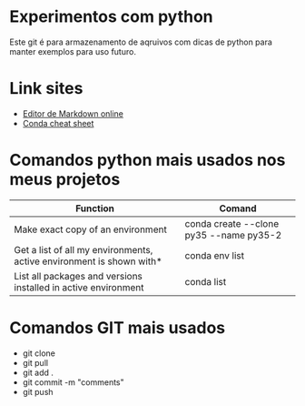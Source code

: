 # Experimentos com python

Este git é para armazenamento de aqruivos com dicas de python para manter exemplos para uso futuro.

# Link sites
- [Editor de Markdown online](https://stackedit.io/app#)<br>
- [Conda cheat sheet](https://docs.conda.io/projects/conda/en/4.6.0/_downloads/52a95608c49671267e40c689e0bc00ca/conda-cheatsheet.pdf)

# Comandos python mais usados nos meus projetos

|Function                                                             |Comand                                  |
|---------------------------------------------------------------------|----------------------------------------|
|Make exact copy of an environment                                    |conda create --clone py35 --name py35-2 |
|Get a list of all my environments, active environment is shown with* |conda env list                          |
|List all packages and versions installed in active environment       |conda list                              |     

# Comandos GIT mais usados
- git clone
- git pull
- git add .
- git commit -m "comments"
- git push




